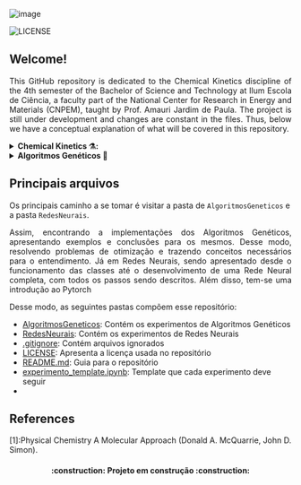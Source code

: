![image](https://github.com/YgorRuas/kinetic-chemistry/assets/106711102/202dee44-18d9-4fbe-8b18-5bd646cd385e)

![LICENSE](https://img.shields.io/badge/LICENSE-GNU%20General%20Public%20License%20v3.0-blue)

## Welcome!

<p align="justify"> This GitHub repository is dedicated to the Chemical Kinetics discipline of the 4th semester of the Bachelor of Science and Technology at Ilum Escola de Ciência, a faculty part of the National Center for Research in Energy and Materials (CNPEM), taught by Prof. Amauri Jardim de Paula. The project is still under development and changes are constant in the files. Thus, below we have a conceptual explanation of what will be covered in this repository.</p>

<details>
    
__<summary>Chemical Kinetics ⚗️:</summary>__
    
<p align="justify">Chemical kinetics is the branch of chemistry that deals with the study of the rates of chemical reactions and the factors that influence those rates. In other words, it focuses on understanding how quickly or slowly reactions occur and the mechanisms by which they proceed.

Chemical reactions involve the transformation of reactant molecules into product molecules. Chemical kinetics seeks to answer questions such as:

Reaction Rate: How fast is a reaction proceeding? This involves measuring the change in concentration of reactants or products over time.

Reaction Mechanism: What steps are involved in the reaction? Many reactions occur through a series of intermediate steps. Understanding these steps can provide insights into how a reaction progresses.

Reaction Order: How are the concentrations of reactants related to the rate of the reaction? This helps in determining the mathematical relationship between reactant concentrations and reaction rate.

Rate Laws: These are mathematical expressions that describe how the rate of a reaction depends on the concentrations of reactants. They are determined experimentally and can provide information about the reaction mechanism.

Activation Energy: How much energy is required for a reaction to occur? This concept helps explain why some reactions are fast while others are slow.

Catalysis: How do catalysts speed up reactions? Catalysts provide an alternative reaction pathway with lower activation energy, allowing reactions to occur more quickly.

Temperature and Pressure Effects: How do temperature and pressure influence reaction rates? Increasing temperature generally accelerates reactions by increasing the kinetic energy of particles.

Collision Theory: This theory explains that reactions occur when reactant molecules collide with sufficient energy and proper orientation. Understanding collisions is key to understanding reaction rates.

Reaction Rates and Equilibrium: Chemical kinetics provides insights into how reactions proceed towards equilibrium, where the rates of the forward and reverse reactions are equal.

Chemical kinetics is vital in various fields of science and industry. It has applications in pharmaceuticals, materials science, environmental science, and more. By understanding the factors that control reaction rates, researchers and engineers can design and optimize processes, develop new materials, and create efficient chemical reactions for various applications. </p>
</details>

<details>

__<summary>Algoritmos Genéticos :dna:</summary>__
    
<p align="justify"> Os algoritmos genéticos são uma família de algoritmos de busca inspirados nos princípios da evolução da natureza. Ao simular o processo de seleção natural e reprodução, eles são capazes de gerar soluções de alta qualidade para diversos problemas relacionados à busca, otimização e aprendizado. A sua analogia com a evolução natural permite que os algoritmos genéticos superem os desafios encontrados pelos algoritmos de busca e otimização convencionais, principalmente em problemas com uma grande quantidade de parâmetros e representações matemáticas complexas.</p>
</details>

## Principais arquivos

Os principais caminho a se tomar é visitar a pasta de `AlgoritmosGeneticos` e a pasta `RedesNeurais`.

<p align="justify"> Assim, encontrando a implementações dos Algoritmos Genéticos, apresentando exemplos e conclusões para os mesmos. Desse modo, resolvendo problemas de otimização e trazendo conceitos necessários para o entendimento. Já em Redes Neurais, sendo apresentado desde o funcionamento das classes até o desenvolvimento de uma Rede Neural completa, com todos os passos sendo descritos. Além disso, tem-se uma introdução ao Pytorch </p>

Desse modo, as seguintes pastas compõem esse repositório:
- [AlgoritmosGeneticos](https://github.com/YgorRuas/Redes_Neuro_Anais/tree/main/AlgoritmosGeneticos): Contém os experimentos de Algoritmos Genéticos
- [RedesNeurais](https://github.com/YgorRuas/Redes_Neuro_Anais/tree/main/RedesNeurais): Contém os experimentos de Redes Neurais
- [.gitignore](https://github.com/YgorRuas/Redes_Neuro_Anais/blob/main/.gitignore): Contém arquivos ignorados
- [LICENSE](https://github.com/YgorRuas/Redes_Neuro_Anais/blob/main/LICENSE): Apresenta a licença usada no repositório
- [README.md](https://github.com/YgorRuas/Redes_Neuro_Anais/blob/main/README.md): Guia para o repositório
- [experimento_template.ipynb](https://github.com/YgorRuas/Redes_Neuro_Anais/blob/main/experimento_template.ipynb): Template que cada experimento deve seguir
- 
## References
[1]:Physical Chemistry A Molecular Approach (Donald A. McQuarrie, John D. Simon).

<h4 align="center"> 
    :construction:  Projeto em construção  :construction:
</h4>

